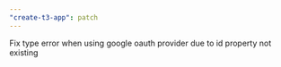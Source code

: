 ```yaml
---
"create-t3-app": patch
---
```


Fix type error when using google oauth provider due to id property not existing
